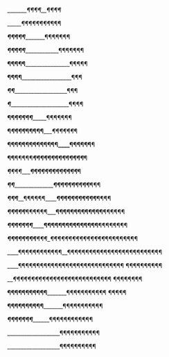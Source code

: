 __________¶¶_¶¶__¶¶_¶¶_

_________¶¶_¶¶_¶¶_¶¶_¶¶¶ 

_____¶¶¶¶¶____________¶¶¶¶¶¶¶ 

___¶¶¶¶¶_______________¶¶¶¶¶¶¶ 

__¶¶¶¶¶__________________¶¶¶¶¶ 

__¶¶¶¶____________________¶¶¶

___¶¶______________________¶¶¶ 

___¶________________________¶¶¶¶ 

__¶¶_____¶¶¶______¶¶________¶¶¶¶¶¶¶ 

__¶_____¶¶¶¶_____¶¶¶¶¶______¶¶¶¶¶¶_¶ 

__¶____¶¶¶¶¶____¶¶¶¶¶¶¶¶____¶¶¶¶¶¶__¶ 

__¶¶__¶¶¶¶¶______¶¶¶¶¶¶¶___¶¶¶¶¶¶¶___¶ 


___¶__¶¶¶__________¶¶¶¶___¶¶¶¶¶¶¶¶¶___¶ 

___¶¶____________________¶¶¶¶¶¶¶¶¶¶___¶¶¶ 

___¶¶¶_____¶¶¶¶¶¶_______¶¶¶¶¶¶¶¶¶¶¶___¶¶¶¶ 

___¶¶¶¶¶___¶¶¶¶¶¶_____¶¶¶¶¶¶¶¶¶¶¶¶¶__¶¶¶¶¶¶ 

___¶¶¶¶¶¶¶_________¶¶¶¶¶¶¶¶¶¶¶¶¶¶¶__¶¶¶¶¶¶¶¶ 

___¶¶¶¶¶¶¶¶__¶¶¶___¶¶¶¶¶¶¶¶¶¶¶¶¶¶¶_¶¶¶¶¶¶¶¶¶ 

____¶¶¶¶¶¶¶¶¶¶¶¶__¶¶¶¶¶¶¶¶¶¶¶¶¶¶¶¶¶¶¶¶¶¶¶¶¶¶ 

____¶¶¶¶¶¶¶¶¶¶¶¶¶¶¶¶¶¶¶¶¶¶¶¶¶¶¶¶¶ ¶¶¶¶¶¶¶¶¶¶ 

____¶¶¶¶¶¶¶¶¶_¶¶¶¶¶¶¶_¶¶¶¶¶¶¶¶¶¶¶ ¶¶¶¶¶¶¶¶ 

__¶¶¶¶¶¶¶¶¶¶¶_________¶¶¶¶¶¶¶¶¶¶¶ ¶¶¶¶¶ 

__¶¶¶¶¶¶¶¶¶¶_________¶¶¶¶¶¶¶¶¶¶¶ 

___¶¶¶¶¶¶¶_________¶¶¶¶¶¶¶¶¶¶¶¶ 

___________________¶¶¶¶¶¶¶¶¶¶¶ 

___________________¶¶¶¶¶¶¶¶¶¶ 

